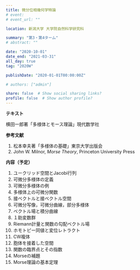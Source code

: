 ```yaml
---
title: 微分位相幾何学特論
# event: 
# event_url: ""

location: 新潟大学 大学院自然科学研究科

summary: "第3・第4ターム"
# abstract: ""

date: "2020-10-01"
date_end: "2021-03-31"
all_day: true
tag: "2020W"

publishDate: "2020-01-01T00:00:00Z"

# authors: ["admin"]

share: false  # Show social sharing links?
profile: false  # Show author profile?
---
```


**テキスト**

横田一郎著「多様体とモース理論」現代数学社

**参考文献**

1. 松本幸夫著「多様体の基礎」東京大学出版会
2. John W. Milnor, *Morse Theory*, Princeton University Press

**内容（予定）**

1. ユークリッド空間とJacobi行列
2. 可微分多様体の定義
3. 可微分多様体の例
4. 多様体上の可微分関数
5. 接ベクトルと接ベクトル空間
6. 可微分写像，可微分曲線，部分多様体
7. ベクトル場と積分曲線
8. １助変数群
9. Riemann計量と関数の勾配ベクトル場
10. ホモトピー同値と変位レトラクト
11. CW複体
12. 胞体を接着した空間
13. 関数の臨界点とその指数
14. Morseの補題
15. Morse理論の基本定理
